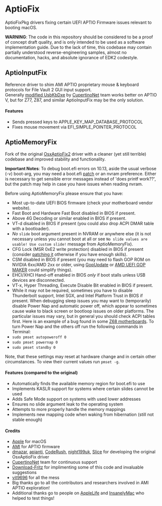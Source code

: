 AptioFix
========

AptioFixPkg drivers fixing certain UEFI APTIO Firmware issues relevant to booting macOS.

**WARNING**: The code in this repository should be considered to be a proof of concept draft quality, and is only intended to be used as a software implementation guide. Due to the lack of time, this codebase may contain partially understood reverse-engineering samples, almost no documentation, hacks, and absolute ignorance of EDK2 codestyle.

## AptioInputFix 

Reference driver to shim AMI APTIO proprietary mouse & keyboard protocols for File Vault 2 GUI input support.  
Generally [modified UsbKbDxe](https://github.com/CupertinoNet/CupertinoModulePkg) by [CupertinoNet](https://github.com/CupertinoNet) team works better on APTIO V, but for Z77, Z87, and similar AptioInputFix may be the only solution. 

#### Features
- Sends pressed keys to APPLE_KEY_MAP_DATABASE_PROTOCOL
- Fixes mouse movement via EFI_SIMPLE_POINTER_PROTOCOL

## AptioMemoryFix

Fork of the original [OsxAptioFix2](https://sourceforge.net/p/cloverefiboot/code/HEAD/tree/OsxAptioFixDrv/) driver with a cleaner (yet still terrible) codebase and improved stability and functionality.

**Important Notes**:
To debug boot.efi errors on 10.13, aside the usual verbose (-v) boot-arg, you may need a boot.efi [patch](http://www.insanelymac.com/forum/topic/331381-aptiomemoryfix/page-7#entry2572595) or an nvram preference. Either is necessary to get sensible error messages instead of 'does printf work??', but the patch may help in case you have issues when reading nvram.

Before using AptioMemoryFix please ensure that you have:
- Most up-to-date UEFI BIOS firmware (check your motherboard vendor website).
- Fast Boot and Hardware Fast Boot disabled in BIOS if present.
- Above 4G Decoding or similar enabled in BIOS if present.
- VT-d disabled in BIOS if present (you could also drop ACPI DMAR table with a bootloader).
- _No_ `slide` boot argument present in NVRAM or anywhere else (it is not necessary unless you cannot boot at all or see `No slide values are usable! Use custom slide!` message from AptioMemoryFix).
- CFG Lock (MSR 0xE2 write protection) disabled in BIOS if present (consider [patching it](https://github.com/LongSoft/UEFITool/blob/master/UEFIPatch/patches.txt) otherwise if you have enough skills).
- CSM disabled in BIOS if present (you may need to flash GOP ROM on NVIDIA 6xx/AMD 2xx or older, using [GopUpdate](https://www.win-raid.com/t892f16-AMD-and-Nvidia-GOP-update-No-requests-DIY.html#msg15730) or [AMD UEFI GOP MAKER](http://www.insanelymac.com/forum/topic/299614-asus-eah6450-video-bios-uefi-gop-upgrade-and-gop-uefi-binary-in-efi-for-many-ati-cards/page-1#entry2042163) could simplify things).
- EHCI/XHCI Hand-off enabled in BIOS *only* if boot stalls unless USB devices are disconnected.
- VT-x, Hyper Threading, Execute Disable Bit enabled in BIOS if present.
- While it may not be required, sometimes you have to disable Thunderbolt support, Intel SGX, and Intel Platform Trust in BIOS if present.
When debugging sleep issues you may want to (temporarily) disable Power Nap and automatic power off, which appear to sometimes cause wake to black screen or bootloop issues on older platforms. The particular issues may vary, but in general you should check ACPI tables first. Here is an example of a bug found in some [Z68 motherboards](http://www.insanelymac.com/forum/topic/329624-need-cmos-reset-after-sleep-only-after-login/#entry2534645). To turn Power Nap and the others off run the following commands in Terminal:
- `sudo pmset autopoweroff 0`
- `sudo pmset powernap 0`
- `sudo pmset standby 0`

Note, that these settings may reset at hardware change and in certain other circumstances. To view their current values run `pmset -g`.

#### Features (compared to the original)
- Automatically finds the available memory region for boot.efi to use
- Implements KASLR support for systems where certain slides cannot be used
- Adds Safe Mode support on systems with used lower addresses
- Ensures no slide argument leak to the operating system
- Attempts to more properly handle the memory mappings
- Implements new mapping code when waking from hibernation (still not stable enough)

#### Credits
- [Apple](https://www.apple.com) for macOS
- [AMI](https://ami.com) for APTIO firmware
- [dmazar](https://sourceforge.net/u/dmazar/profile/), [apianti](https://sourceforge.net/u/apianti/), [CodeRush](https://github.com/NikolajSchlej), [night199uk](https://github.com/night199uk), [Slice](https://sourceforge.net/u/slice2009/) for developing the original OsxAptioFix driver
- [CupertinoNet](https://github.com/CupertinoNet) team for continuous support
- [Download-Fritz](https://github.com/Download-Fritz) for implimenting some of this code and invaluable suggestions
- [vit9696](https://github.com/vit9696) for all the mess
- Big thanks go to all the contributors and researchers involved in AMI APTIO exploration!
- Additional thanks go to people on [AppleLife](http://applelife.ru) and [InsanelyMac](http://insanelymac.com) who helped to test things!
